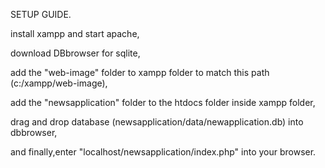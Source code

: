 SETUP GUIDE.

install xampp and start apache,

download DBbrowser for sqlite,

add the "web-image" folder to xampp folder to match this path (c:/xampp/web-image),

add the "newsapplication" folder to the htdocs folder inside xampp folder,

drag and drop database (newsapplication/data/newapplication.db) into dbbrowser,

and finally,enter "localhost/newsapplication/index.php" into your browser.
